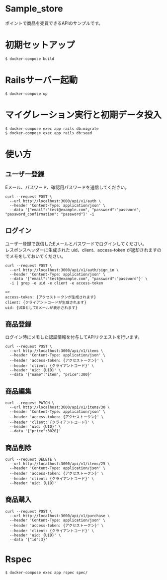 # Sample_store

ポイントで商品を売買できるAPIのサンプルです。

# 初期セットアップ

```
$ docker-compose build
```

# Railsサーバー起動

```
$ docker-compose up
```

# マイグレーション実行と初期データ投入

```
$ docker-compose exec app rails db:migrate
$ docker-compose exec app rails db:seed
```

# 使い方

## ユーザー登録

Eメール、パスワード、確認用パスワードを送信してください。

```
curl --request POST \
  --url http://localhost:3000/api/v1/auth \
  --header 'Content-Type: application/json' \
  --data '{"email":"test@example.com", "password":"password", "password_confirmation": "password"}' -i
```

## ログイン

ユーザー登録で送信したEメールとパスワードでログインしてください。  
レスポンスヘッダーに生成された uid、client、access-token が返却されますのでメモをしておいてください。

```
curl --request POST \
  --url http://localhost:3000/api/v1/auth/sign_in \
  --header 'Content-Type: application/json' \
  --data '{"email":"test@example.com", "password":"password"}' \
  -i | grep -e uid -e client -e access-token

=>
access-token: {アクセストークンが生成されます}
client: {クライアントコードが生成されます}
uid: {UIDとしてEメールが表示されます}
```

## 商品登録

ログイン時にメモした認証情報を付与してAPIリクエストを行います。

```
curl --request POST \
  --url http://localhost:3000/api/v1/items \
  --header 'Content-Type: application/json' \
  --header 'access-token: {アクセストークン}' \
  --header 'client: {クライアントコード}' \
  --header 'uid: {UID}' \
  --data '{"name":"item", "price":300}'
```

## 商品編集

```
curl --request PATCH \
  --url http://localhost:3000/api/v1/items/30 \
  --header 'Content-Type: application/json' \
  --header 'access-token: {アクセストークン}' \
  --header 'client: {クライアントコード}' \
  --header 'uid: {UID}' \
  --data '{"price":3020}'
```

## 商品削除

```
curl --request DELETE \
  --url http://localhost:3000/api/v1/items/25 \
  --header 'Content-Type: application/json' \
  --header 'access-token: {アクセストークン}' \
  --header 'client: {クライアントコード}' \
  --header 'uid: {UID}'
```

## 商品購入

```
curl --request POST \
  --url http://localhost:3000/api/v1/purchase \
  --header 'Content-Type: application/json' \
  --header 'access-token: {アクセストークン}' \
  --header 'client: {クライアントコード}' \
  --header 'uid: {UID}' \
  --data '{"id":3}'
```

# Rspec

```
$ docker-compose exec app rspec spec/
```